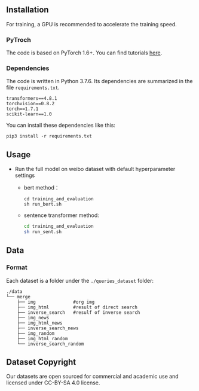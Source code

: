 ## Installation

For training, a GPU is recommended to accelerate the training speed.

### PyTroch

The code is based on PyTorch 1.6+. You can find tutorials [here](https://pytorch.org/tutorials/).

### Dependencies

The code is written in Python 3.7.6. Its dependencies are summarized in the file ```requirements.txt```. 

```
transformers==4.8.1
torchvision==0.8.2
torch==1.7.1
scikit-learn==1.0
```

You can install these dependencies like this:

```
pip3 install -r requirements.txt
```

## Usage

* Run the full model on weibo dataset with default hyperparameter settings

  - bert method： 

    ~~~
    cd training_and_evaluation
    sh run_bert.sh
    ~~~

  - sentence transformer method:

    ~~~bash
    cd training_and_evaluation
    sh run_sent.sh
    ~~~


## Data

### Format

Each dataset is a folder under the ```./queries_dataset``` folder:

```
./data
└── merge
    ├── img              #org img
    ├── img_html         #result of direct search
    ├── inverse_search   #resulf of inverse search
    ├── img_news  
    ├── img_html_news
    ├── inverse_search_news  
    ├── img_random
    ├── img_html_random
    └── inverse_search_random 

```
## Dataset Copyright
Our datasets are open sourced for commercial and academic use and licensed under CC-BY-SA 4.0 license.
